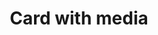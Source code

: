 ---
layout: pattern
categories: [patterns, card]
title: Card with media
type: [detail-page]
permalink: /patterns/card/card-with-media/
description: |
  This layout allows for a full-width image at the top. For this layout use the ```.usa-card__media``` class. The example in the html below shows how to apply. _see more details on functionality on the [default card](/patterns/card) page_
overview: This layout allows for a full-width image at the top. 

usa-link: "https://designsystem.digital.gov/components/card/"
cards:
  - title: Card 1
    content: card 1 content
    button: Learn more about card 1
    img: https://designsystem.digital.gov/img/introducing-uswds-2-0/built-to-grow--alt.jpg
    alt: placeholder image
    class: tablet:grid-col-4

### Paths to view design and code... 
## designimg: can be used to show an image of the design until a coded version can be created. The htmlpath & csspath should be located in the pattens folder. Read more about creating coded components in /docs/creating-patterns 
# designimg: 
htmlpath: patterns/card/card-media.md
csspath: patterns/card/index.scss
---